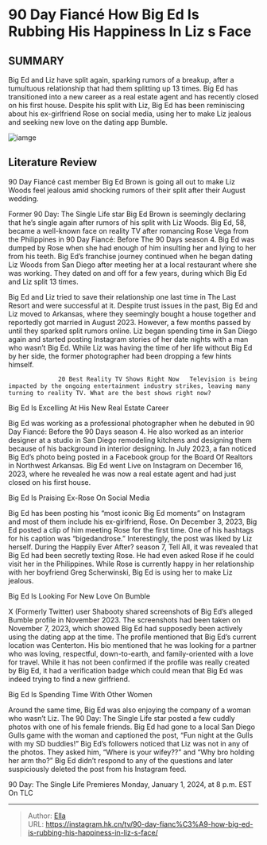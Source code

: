 # 90 Day Fiancé How Big Ed Is Rubbing His Happiness In Liz s Face


## SUMMARY 



  Big Ed and Liz have split again, sparking rumors of a breakup, after a tumultuous relationship that had them splitting up 13 times.   Big Ed has transitioned into a new career as a real estate agent and has recently closed on his first house.   Despite his split with Liz, Big Ed has been reminiscing about his ex-girlfriend Rose on social media, using her to make Liz jealous and seeking new love on the dating app Bumble.  

![iamge](https://static1.srcdn.com/wordpress/wp-content/uploads/2024/01/90-day-fiance-_-how-big-ed-is-rubbing-his-happiness-in-liz-s-face.jpg)

## Literature Review
90 Day Fiancé cast member Big Ed Brown is going all out to make Liz Woods feel jealous amid shocking rumors of their split after their August wedding.




Former 90 Day: The Single Life star Big Ed Brown is seemingly declaring that he’s single again after rumors of his split with Liz Woods. Big Ed, 58, became a well-known face on reality TV after romancing Rose Vega from the Philippines in 90 Day Fiancé: Before The 90 Days season 4. Big Ed was dumped by Rose when she had enough of him insulting her and lying to her from his teeth. Big Ed’s franchise journey continued when he began dating Liz Woods from San Diego after meeting her at a local restaurant where she was working. They dated on and off for a few years, during which Big Ed and Liz split 13 times.




Big Ed and Liz tried to save their relationship one last time in The Last Resort and were successful at it. Despite trust issues in the past, Big Ed and Liz moved to Arkansas, where they seemingly bought a house together and reportedly got married in August 2023. However, a few months passed by until they sparked split rumors online. Liz began spending time in San Diego again and started posting Instagram stories of her date nights with a man who wasn’t Big Ed. While Liz was having the time of her life without Big Ed by her side, the former photographer had been dropping a few hints himself.

                  20 Best Reality TV Shows Right Now   Television is being impacted by the ongoing entertainment industry strikes, leaving many turning to reality TV. What are the best shows right now?    


 Big Ed Is Excelling At His New Real Estate Career 

 




Big Ed was working as a professional photographer when he debuted in 90 Day Fiancé: Before the 90 Days season 4. He also worked as an interior designer at a studio in San Diego remodeling kitchens and designing them because of his background in interior designing. In July 2023, a fan noticed Big Ed’s photo being posted in a Facebook group for the Board Of Realtors in Northwest Arkansas. Big Ed went Live on Instagram on December 16, 2023, where he revealed he was now a real estate agent and had just closed on his first house.



 Big Ed Is Praising Ex-Rose On Social Media 

 

Big Ed has been posting his “most iconic Big Ed moments” on Instagram and most of them include his ex-girlfriend, Rose. On December 3, 2023, Big Ed posted a clip of him meeting Rose for the first time. One of his hashtags for his caption was “bigedandrose.” Interestingly, the post was liked by Liz herself. During the Happily Ever After? season 7, Tell All, it was revealed that Big Ed had been secretly texting Rose. He had even asked Rose if he could visit her in the Philippines. While Rose is currently happy in her relationship with her boyfriend Greg Scherwinski, Big Ed is using her to make Liz jealous.






 Big Ed Is Looking For New Love On Bumble 

 

X (Formerly Twitter) user Shabooty shared screenshots of Big Ed’s alleged Bumble profile in November 2023. The screenshots had been taken on November 7, 2023, which showed Big Ed had supposedly been actively using the dating app at the time. The profile mentioned that Big Ed’s current location was Centerton. His bio mentioned that he was looking for a partner who was loving, respectful, down-to-earth, and family-oriented with a love for travel. While it has not been confirmed if the profile was really created by Big Ed, it had a verification badge which could mean that Big Ed was indeed trying to find a new girlfriend.



 Big Ed Is Spending Time With Other Women 
          




Around the same time, Big Ed was also enjoying the company of a woman who wasn’t Liz. The 90 Day: The Single Life star posted a few cuddly photos with one of his female friends. Big Ed had gone to a local San Diego Gulls game with the woman and captioned the post, “Fun night at the Gulls with my SD buddies!” Big Ed’s followers noticed that Liz was not in any of the photos. They asked him, “Where is your wifey??” and “Why bro holding her arm tho?” Big Ed didn’t respond to any of the questions and later suspiciously deleted the post from his Instagram feed.



90 Day: The Single Life Premieres Monday, January 1, 2024, at 8 p.m. EST On TLC






---

> Author: [Ella](https://instagram.hk.cn/)  
> URL: https://instagram.hk.cn/tv/90-day-fianc%C3%A9-how-big-ed-is-rubbing-his-happiness-in-liz-s-face/  


